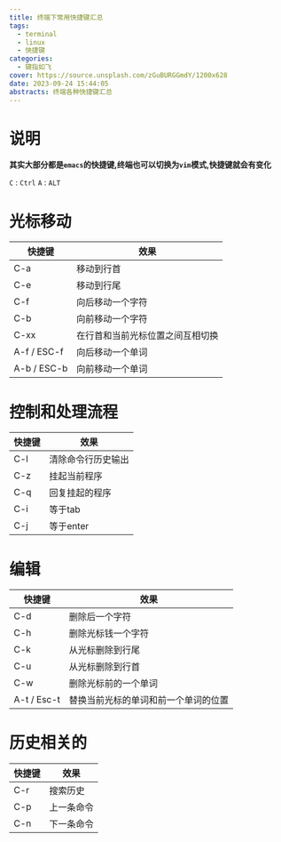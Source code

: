 ```yaml
---
title: 终端下常用快捷键汇总
tags:
  - terminal
  - linux
  - 快捷键
categories:
  - 键指如飞
cover: https://source.unsplash.com/zGuBURGGmdY/1200x628
date: 2023-09-24 15:44:05
abstracts: 终端各种快捷键汇总
---
```


# 说明

**其实大部分都是`emacs`的快捷键,终端也可以切换为`vim`模式,快捷键就会有变化**

`C` : `Ctrl`
`A` : `ALT`


<!--more-->
 
# 光标移动


| 快捷键      | 效果                             |
|-------------|----------------------------------|
| C-a         | 移动到行首                       |
| C-e         | 移动到行尾                       |
| C-f         | 向后移动一个字符                 |
| C-b         | 向前移动一个字符                 |
| C-xx        | 在行首和当前光标位置之间互相切换 |
| A-f / ESC-f | 向后移动一个单词                 |
| A-b / ESC-b | 向前移动一个单词                 |


# 控制和处理流程

| 快捷键 | 效果               |
|--------|--------------------|
| C-l    | 清除命令行历史输出 |
| C-z    | 挂起当前程序       |
| C-q    | 回复挂起的程序     |
| C-i    | 等于tab            |
| C-j    | 等于enter          |

# 编辑

| 快捷键      | 效果                                 |
|-------------|--------------------------------------|
| C-d         | 删除后一个字符                       |
| C-h         | 删除光标钱一个字符                   |
| C-k         | 从光标删除到行尾                     |
| C-u         | 从光标删除到行首                     |
| C-w         | 删除光标前的一个单词                 |
| A-t / Esc-t | 替换当前光标的单词和前一个单词的位置 |


# 历史相关的

| 快捷键 | 效果       |
|--------|------------|
| C-r    | 搜索历史   |
| C-p    | 上一条命令 |
| C-n    | 下一条命令 |
